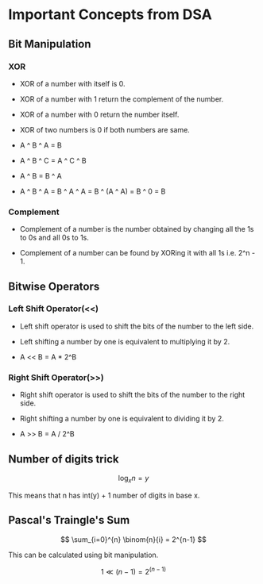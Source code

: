 # Important Concepts from DSA

## Bit Manipulation

### XOR

- XOR of a number with itself is 0.

- XOR of a number with 1 return the complement of the number.

- XOR of a number with 0 return the number itself.

- XOR of two numbers is 0 if both numbers are same.

- A ^ B ^ A = B

- A ^ B ^ C = A ^ C ^ B

- A ^ B = B ^ A

- A ^ B ^ A = B ^ A ^ A = B ^ (A ^ A) = B ^ 0 = B

### Complement

- Complement of a number is the number obtained by changing all the 1s to 0s and all 0s to 1s.

- Complement of a number can be found by XORing it with all 1s i.e. 2^n - 1.

## Bitwise Operators

### Left Shift Operator(<<)

- Left shift operator is used to shift the bits of the number to the left side.

- Left shifting a number by one is equivalent to multiplying it by 2.

- A << B = A \* 2^B

### Right Shift Operator(>>)

- Right shift operator is used to shift the bits of the number to the right side.

- Right shifting a number by one is equivalent to dividing it by 2.

- A >> B = A / 2^B

## Number of digits trick

$$
\log_x{n} = y
$$

This means that n has int(y) + 1 number of digits in base x.

## Pascal's Traingle's Sum

$$
\sum_{i=0}^{n} \binom{n}{i} = 2^{n-1}
$$

This can be calculated using bit manipulation.

$$
1 \ll (n-1) = 2^{(n-1)}
$$
